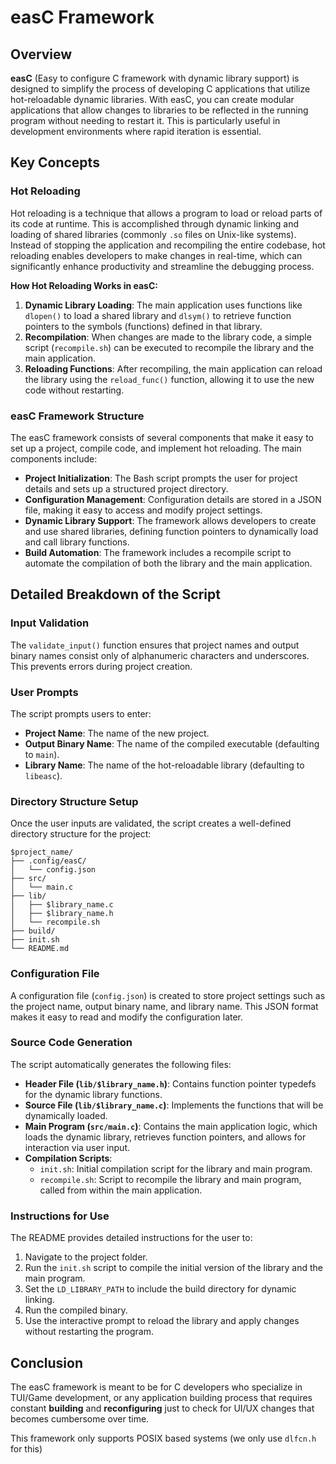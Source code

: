 # easC Framework

## Overview

**easC** (Easy to configure C framework with dynamic library support) is designed to simplify the process of developing C applications that utilize hot-reloadable dynamic libraries. With easC, you can create modular applications that allow changes to libraries to be reflected in the running program without needing to restart it. This is particularly useful in development environments where rapid iteration is essential.

## Key Concepts

### Hot Reloading

Hot reloading is a technique that allows a program to load or reload parts of its code at runtime. This is accomplished through dynamic linking and loading of shared libraries (commonly `.so` files on Unix-like systems). Instead of stopping the application and recompiling the entire codebase, hot reloading enables developers to make changes in real-time, which can significantly enhance productivity and streamline the debugging process.

**How Hot Reloading Works in easC:**
1. **Dynamic Library Loading**: The main application uses functions like `dlopen()` to load a shared library and `dlsym()` to retrieve function pointers to the symbols (functions) defined in that library.
2. **Recompilation**: When changes are made to the library code, a simple script (`recompile.sh`) can be executed to recompile the library and the main application.
3. **Reloading Functions**: After recompiling, the main application can reload the library using the `reload_func()` function, allowing it to use the new code without restarting.

### easC Framework Structure

The easC framework consists of several components that make it easy to set up a project, compile code, and implement hot reloading. The main components include:

- **Project Initialization**: The Bash script prompts the user for project details and sets up a structured project directory.
- **Configuration Management**: Configuration details are stored in a JSON file, making it easy to access and modify project settings.
- **Dynamic Library Support**: The framework allows developers to create and use shared libraries, defining function pointers to dynamically load and call library functions.
- **Build Automation**: The framework includes a recompile script to automate the compilation of both the library and the main application.

## Detailed Breakdown of the Script

### Input Validation

The `validate_input()` function ensures that project names and output binary names consist only of alphanumeric characters and underscores. This prevents errors during project creation.

### User Prompts

The script prompts users to enter:
- **Project Name**: The name of the new project.
- **Output Binary Name**: The name of the compiled executable (defaulting to `main`).
- **Library Name**: The name of the hot-reloadable library (defaulting to `libeasc`).

### Directory Structure Setup

Once the user inputs are validated, the script creates a well-defined directory structure for the project:
```
$project_name/
├── .config/easC/
│   └── config.json
├── src/
│   └── main.c
├── lib/
│   ├── $library_name.c
│   ├── $library_name.h
│   └── recompile.sh
├── build/
├── init.sh
└── README.md
```

### Configuration File

A configuration file (`config.json`) is created to store project settings such as the project name, output binary name, and library name. This JSON format makes it easy to read and modify the configuration later.

### Source Code Generation

The script automatically generates the following files:
- **Header File (`lib/$library_name.h`)**: Contains function pointer typedefs for the dynamic library functions.
- **Source File (`lib/$library_name.c`)**: Implements the functions that will be dynamically loaded.
- **Main Program (`src/main.c`)**: Contains the main application logic, which loads the dynamic library, retrieves function pointers, and allows for interaction via user input.
- **Compilation Scripts**: 
  - `init.sh`: Initial compilation script for the library and main program.
  - `recompile.sh`: Script to recompile the library and main program, called from within the main application.

### Instructions for Use

The README provides detailed instructions for the user to:
1. Navigate to the project folder.
2. Run the `init.sh` script to compile the initial version of the library and the main program.
3. Set the `LD_LIBRARY_PATH` to include the build directory for dynamic linking.
4. Run the compiled binary.
5. Use the interactive prompt to reload the library and apply changes without restarting the program.

## Conclusion

The easC framework is meant to be for C developers who specialize in TUI/Game development, or any application building process that requires constant **building** and **reconfiguring** just to check for UI/UX changes that becomes cumbersome over time. 

This framework only supports POSIX based systems (we only use `dlfcn.h` for this)

